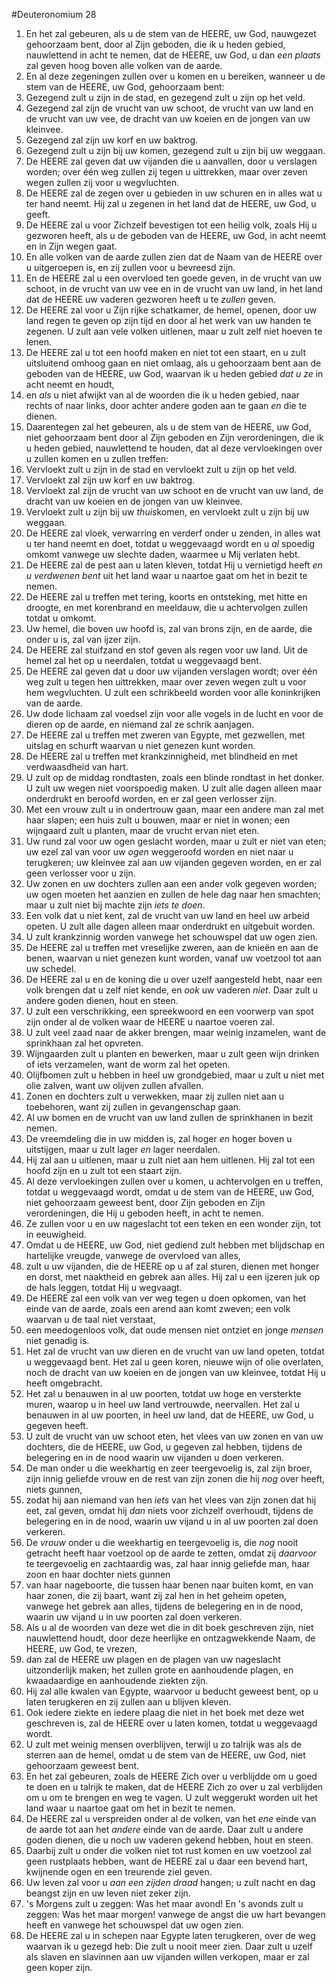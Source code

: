 #Deuteronomium 28
1. En het zal gebeuren, als u de stem van de HEERE, uw God, nauwgezet gehoorzaam bent, door al Zijn geboden, die ik u heden gebied, nauwlettend in acht te nemen, dat de HEERE, uw God, u dan *een plaats* zal geven hoog boven alle volken van de aarde.
2. En al deze zegeningen zullen over u komen en u bereiken, wanneer u de stem van de HEERE, uw God, gehoorzaam bent:
3. Gezegend zult u zijn in de stad, en gezegend zult u zijn op het veld.
4. Gezegend zal zijn de vrucht van uw schoot, de vrucht van uw land en de vrucht van uw vee, de dracht van uw koeien en de jongen van uw kleinvee.
5. Gezegend zal zijn uw korf en uw baktrog.
6. Gezegend zult u zijn bij uw komen, gezegend zult u zijn bij uw weggaan.
7. De HEERE zal geven dat uw vijanden die u aanvallen, door u verslagen worden; over één weg zullen zij tegen u uittrekken, maar over zeven wegen zullen zij voor u wegvluchten.
8. De HEERE zal de zegen over u gebieden in uw schuren en in alles wat u ter hand neemt. Hij zal u zegenen in het land dat de HEERE, uw God, u geeft.
9. De HEERE zal u voor Zichzelf bevestigen tot een heilig volk, zoals Hij u gezworen heeft, als u de geboden van de HEERE, uw God, in acht neemt en in Zijn wegen gaat.
10. En alle volken van de aarde zullen zien dat de Naam van de HEERE over u uitgeroepen is, en zij zullen voor u bevreesd zijn.
11. En de HEERE zal u een overvloed ten goede geven, in de vrucht van uw schoot, in de vrucht van uw vee en in de vrucht van uw land, in het land dat de HEERE uw vaderen gezworen heeft u te *zullen* geven.
12. De HEERE zal voor u Zijn rijke schatkamer, de hemel, openen, door uw land regen te geven op zijn tijd en door al het werk van uw handen te zegenen. U zult aan vele volken uitlenen, maar u zult zelf niet hoeven te lenen.
13. De HEERE zal u tot een hoofd maken en niet tot een staart, en u zult uitsluitend omhoog gaan en niet omlaag, als u gehoorzaam bent aan de geboden van de HEERE, uw God, waarvan ik u heden gebied *dat u ze* in acht neemt en houdt,
14. en *als* u niet afwijkt van al de woorden die ik u heden gebied, naar rechts of naar links, door achter andere goden aan te gaan *en* die te dienen.
15. Daarentegen zal het gebeuren, als u de stem van de HEERE, uw God, niet gehoorzaam bent door al Zijn geboden en Zijn verordeningen, die ik u heden gebied, nauwlettend te houden, dat al deze vervloekingen over u zullen komen en u zullen treffen:
16. Vervloekt zult u zijn in de stad en vervloekt zult u zijn op het veld.
17. Vervloekt zal zijn uw korf en uw baktrog.
18. Vervloekt zal zijn de vrucht van uw schoot en de vrucht van uw land, de dracht van uw koeien en de jongen van uw kleinvee.
19. Vervloekt zult u zijn bij uw *thuis*komen, en vervloekt zult u zijn bij uw weggaan.
20. De HEERE zal vloek, verwarring en verderf onder u zenden, in alles wat u ter hand neemt en doet, totdat u weggevaagd wordt en u *al* spoedig omkomt vanwege uw slechte daden, waarmee u Mij verlaten hebt.
21. De HEERE zal de pest aan u laten kleven, totdat Hij u vernietigd heeft *en u verdwenen bent* uit het land waar u naartoe gaat om het in bezit te nemen.
22. De HEERE zal u treffen met tering, koorts en ontsteking, met hitte en droogte, en met korenbrand en meeldauw, die u achtervolgen zullen totdat u omkomt.
23. Uw hemel, die boven uw hoofd is, zal van brons zijn, en de aarde, die onder u is, zal van ijzer zijn.
24. De HEERE zal stuifzand en stof geven als regen voor uw land. Uit de hemel zal het op u neerdalen, totdat u weggevaagd bent.
25. De HEERE zal geven dat u door uw vijanden verslagen wordt; over één weg zult u tegen hen uittrekken, maar over zeven wegen zult u voor hem wegvluchten. U zult een schrikbeeld worden voor alle koninkrijken van de aarde.
26. Uw dode lichaam zal voedsel zijn voor alle vogels in de lucht en voor de dieren op de aarde, en niemand zal ze schrik aanjagen.
27. De HEERE zal u treffen met zweren van Egypte, met gezwellen, met uitslag en schurft waarvan u niet genezen kunt worden.
28. De HEERE zal u treffen met krankzinnigheid, met blindheid en met verdwaasdheid van hart.
29. U zult op de middag rondtasten, zoals een blinde rondtast in het donker. U zult uw wegen niet voorspoedig maken. U zult alle dagen alleen maar onderdrukt en beroofd worden, en er zal geen verlosser zijn.
30. Met een vrouw zult u in ondertrouw gaan, maar een andere man zal met haar slapen; een huis zult u bouwen, maar er niet in wonen; een wijngaard zult u planten, maar de vrucht ervan niet eten.
31. Uw rund zal voor uw ogen geslacht worden, maar u zult er niet van eten; uw ezel zal van voor uw *ogen* weggeroofd worden en niet naar u terugkeren; uw kleinvee zal aan uw vijanden gegeven worden, en er zal geen verlosser voor u zijn.
32. Uw zonen en uw dochters zullen aan een ander volk gegeven worden; uw ogen moeten het aanzien en zullen de hele dag naar hen smachten; maar u zult niet bij machte zijn *iets te doen*.
33. Een volk dat u niet kent, zal de vrucht van uw land en heel uw arbeid opeten. U zult alle dagen alleen maar onderdrukt en uitgebuit worden.
34. U zult krankzinnig worden vanwege het schouwspel dat uw ogen zien.
35. De HEERE zal u treffen met vreselijke zweren, aan de knieën en aan de benen, waarvan u niet genezen kunt worden, vanaf uw voetzool tot aan uw schedel.
36. De HEERE zal u en de koning die u over uzelf aangesteld hebt, naar een volk brengen dat u zelf niet kende, en *ook* uw vaderen *niet*. Daar zult u andere goden dienen, hout en steen.
37. U zult een verschrikking, een spreekwoord en een voorwerp van spot zijn onder al de volken waar de HEERE u naartoe voeren zal.
38. U zult veel zaad naar de akker brengen, maar weinig inzamelen, want de sprinkhaan zal het opvreten.
39. Wijngaarden zult u planten en bewerken, maar u zult geen wijn drinken of iets verzamelen, want de worm zal het opeten.
40. Olijfbomen zult u hebben in heel uw grondgebied, maar u zult u niet met olie zalven, want uw olijven zullen afvallen.
41. Zonen en dochters zult u verwekken, maar zij zullen niet aan u toebehoren, want zij zullen in gevangenschap gaan.
42. Al uw bomen en de vrucht van uw land zullen de sprinkhanen in bezit nemen.
43. De vreemdeling die in uw midden is, zal hoger *en* hoger boven u uitstijgen, maar u zult lager *en* lager neerdalen.
44. Hij zal aan u uitlenen, maar u zult niet aan hem uitlenen. Hij zal tot een hoofd zijn en u zult tot een staart zijn.
45. Al deze vervloekingen zullen over u komen, u achtervolgen en u treffen, totdat u weggevaagd wordt, omdat u de stem van de HEERE, uw God, niet gehoorzaam geweest bent, door Zijn geboden en Zijn verordeningen, die Hij u geboden heeft, in acht te nemen.
46. Ze zullen voor u en uw nageslacht tot een teken en een wonder zijn, tot in eeuwigheid.
47. Omdat u de HEERE, uw God, niet gediend zult hebben met blijdschap en hartelijke vreugde, vanwege de overvloed van alles,
48. zult u uw vijanden, die de HEERE op u af zal sturen, dienen met honger en dorst, met naaktheid en gebrek aan alles. Hij zal u een ijzeren juk op de hals leggen, totdat Hij u wegvaagt.
49. De HEERE zal een volk van ver weg tegen u doen opkomen, van het einde van de aarde, zoals een arend aan komt zweven; een volk waarvan u de taal niet verstaat,
50. een meedogenloos volk, dat oude mensen niet ontziet en jonge *mensen* niet genadig is.
51. Het zal de vrucht van uw dieren en de vrucht van uw land opeten, totdat u weggevaagd bent. Het zal u geen koren, nieuwe wijn of olie overlaten, noch de dracht van uw koeien en de jongen van uw kleinvee, totdat Hij u heeft omgebracht.
52. Het zal u benauwen in al uw poorten, totdat uw hoge en versterkte muren, waarop u in heel uw land vertrouwde, neervallen. Het zal u benauwen in al uw poorten, in heel uw land, dat de HEERE, uw God, u gegeven heeft.
53. U zult de vrucht van uw schoot eten, het vlees van uw zonen en van uw dochters, die de HEERE, uw God, u gegeven zal hebben, tijdens de belegering en in de nood waarin uw vijanden u doen verkeren.
54. De man onder u die weekhartig en zeer teergevoelig is, zal zijn broer, zijn innig geliefde vrouw en de rest van zijn zonen die hij *nog* over heeft, niets gunnen,
55. zodat hij aan niemand van hen *iets* van het vlees van zijn zonen dat hij eet, zal geven, omdat hij *dan* niets voor zichzelf overhoudt, tijdens de belegering en in de nood, waarin uw vijand u in al uw poorten zal doen verkeren.
56. De *vrouw* onder u die weekhartig en teergevoelig is, die *nog* nooit getracht heeft haar voetzool op de aarde te zetten, omdat zij *daarvoor* te teergevoelig en zachtaardig was, zal haar innig geliefde man, haar zoon en haar dochter niets gunnen
57. van haar nageboorte, die tussen haar benen naar buiten komt, en van haar zonen, die zij baart, want zij zal hen in het geheim opeten, vanwege het gebrek aan alles, tijdens de belegering en in de nood, waarin uw vijand u in uw poorten zal doen verkeren.
58. Als u al de woorden van deze wet die in dit boek geschreven zijn, niet nauwlettend houdt, door deze heerlijke en ontzagwekkende Naam, de HEERE, uw God, te vrezen,
59. dan zal de HEERE uw plagen en de plagen van uw nageslacht uitzonderlijk maken; het zullen grote en aanhoudende plagen, en kwaadaardige en aanhoudende ziekten zijn.
60. Hij zal alle kwalen van Egypte, waarvoor u beducht geweest bent, op u laten terugkeren en zij zullen aan u blijven kleven.
61. Ook iedere ziekte en iedere plaag die niet in het boek met deze wet geschreven is, zal de HEERE over u laten komen, totdat u weggevaagd wordt.
62. U zult met weinig mensen overblijven, terwijl u zo talrijk was als de sterren aan de hemel, omdat u de stem van de HEERE, uw God, niet gehoorzaam geweest bent.
63. En het zal gebeuren, zoals de HEERE Zich over u verblijdde om u goed te doen en u talrijk te maken, dat de HEERE Zich zo over u zal verblijden om u om te brengen en weg te vagen. U zult weggerukt worden uit het land waar u naartoe gaat om het in bezit te nemen.
64. De HEERE zal u verspreiden onder al de volken, van het *ene* einde van de aarde tot aan het *andere* einde van de aarde. Daar zult u andere goden dienen, die u noch uw vaderen gekend hebben, hout en steen.
65. Daarbij zult u onder die volken niet tot rust komen en uw voetzool zal geen rustplaats hebben, want de HEERE zal u daar een bevend hart, kwijnende ogen en een treurende ziel geven.
66. Uw leven zal voor u *aan een zijden draad* hangen; u zult nacht en dag beangst zijn en uw leven niet zeker zijn.
67. 's Morgens zult u zeggen: Was het maar avond! En 's avonds zult u zeggen: Was het maar morgen! vanwege de angst die uw hart bevangen heeft en vanwege het schouwspel dat uw ogen zien.
68. De HEERE zal u in schepen naar Egypte laten terugkeren, over de weg waarvan ik u gezegd heb: Die zult u nooit meer zien. Daar zult u uzelf als slaven en slavinnen aan uw vijanden willen verkopen, maar er zal geen koper zijn.
